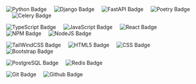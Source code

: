 ![Python Badge](https://img.shields.io/badge/Python-3776AB?logo=python&logoColor=FFD43B&style=flat-square&logoWidth=20)
&nbsp;&nbsp;&nbsp;&nbsp;![Django Badge](https://img.shields.io/badge/Django-41B883?logo=django&logoColor=fff&style=flat-square)
&nbsp;&nbsp;&nbsp;&nbsp;![FastAPI Badge](https://img.shields.io/badge/FastAPI-26A69A?logo=fastapi&logoColor=fff&style=flat-square)
&nbsp;&nbsp;&nbsp;&nbsp;![Poetry Badge](https://img.shields.io/badge/Poetry-3F556F?logo=poetry&logoColor=fff&style=flat-square)
&nbsp;&nbsp;&nbsp;&nbsp;![Celery Badge](https://img.shields.io/badge/Celery-fff?logo=celery&logoColor=00C853&style=flat-square)

![TypeScript Badge](https://img.shields.io/badge/TypeScript-3178C6?logo=typescript&logoColor=fff&style=flat-square)
&nbsp;&nbsp;&nbsp;&nbsp;![JavaScript Badge](https://img.shields.io/badge/JavaScript-gray?logo=javascript&logoColor=F7DF1E&style=flat-square)
&nbsp;&nbsp;&nbsp;&nbsp;![React Badge](https://img.shields.io/badge/React-gray?logo=react&logoColor=61DBFB&style=flat-square)
&nbsp;&nbsp;&nbsp;&nbsp;![NPM Badge](https://img.shields.io/badge/NPM-FFFFFF?logo=npm&logoColor=CB3837&style=flat-square)
&nbsp;&nbsp;&nbsp;&nbsp;![NodeJS Badge](https://img.shields.io/badge/NodeJS-fff?logo=node.js&logoColor=339933&style=flat-square)

![TailWindCSS Badge](https://img.shields.io/badge/TailWind_CSS-fff?logo=tailwindcss&logoColor=06B6D4&style=flat-square)
&nbsp;&nbsp;&nbsp;&nbsp;![HTML5 Badge](https://img.shields.io/badge/HTML5-fff?logo=html5&logoColor=E34F26&style=flat-square)
&nbsp;&nbsp;&nbsp;&nbsp;![CSS Badge](https://img.shields.io/badge/CSS-fff?logo=css3&logoColor=blue&style=flat-square)
&nbsp;&nbsp;&nbsp;&nbsp;![Bootstrap Badge](https://img.shields.io/badge/Bootstrap-7952B3?logo=bootstrap&logoColor=fff&style=flat-square)

![PostgreSQL Badge](https://img.shields.io/badge/PostgreSQL-336791?logo=postgresql&logoColor=fff&style=flat-square)
&nbsp;&nbsp;&nbsp;&nbsp;![Redis Badge](https://img.shields.io/badge/Redis-fff?logo=redis&logoColor=DC382D&style=flat-square)

![Git Badge](https://img.shields.io/badge/Git-fff?logo=git&logoColor=DC382D&style=flat-square)
&nbsp;&nbsp;&nbsp;&nbsp;![Github Badge](https://img.shields.io/badge/GitHub-fff?logo=github&logoColor=24292E&style=flat-square)
